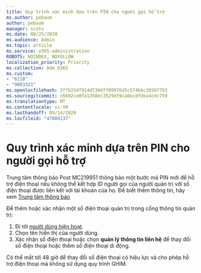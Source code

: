 ```yaml
---
title: Quy trình xác minh dựa trên PIN cho người gọi hỗ trợ
ms.author: pebaum
author: pebaum
manager: scotv
ms.date: 08/25/2020
ms.audience: Admin
ms.topic: article
ms.service: o365-administration
ROBOTS: NOINDEX, NOFOLLOW
localization_priority: Priority
ms.collection: Adm_O365
ms.custom:
- "6218"
- "9003321"
ms.openlocfilehash: 2ffb254f914d738dff09976d5c574b6c3036f793
ms.sourcegitcommit: c6692ce0fa1358ec3529e59ca0ecdfdea4cdc759
ms.translationtype: MT
ms.contentlocale: vi-VN
ms.lasthandoff: 09/14/2020
ms.locfileid: "47804137"
---
```

# <a name="pin-based-verification-process-for-support-callers"></a>Quy trình xác minh dựa trên PIN cho người gọi hỗ trợ

Trung tâm thông báo Post MC219951 thông báo một bước mã PIN mới để hỗ trợ điện thoại nếu không thể kết hợp ID người gọi của người quản trị với số điện thoại được liên kết với tài khoản của họ. Để biết thêm thông tin, hãy xem [Trung tâm thông báo](https://admin.microsoft.com/AdminPortal/Home#/MessageCenter) 

Để thêm hoặc xác nhận một số điện thoại quản trị trong cổng thông tin quản trị:  

1. Đi tới [người dùng hiện hoạt](https://admin.microsoft.com/AdminPortal/Home#/users).
2. Chọn tên hiển thị của người dùng.
3. Xác nhận số điện thoại hoặc chọn **quản lý thông tin liên hệ** để thay đổi số điện thoại hoặc thêm số điện thoại di động.     

Có thể mất tới 48 giờ để thay đổi số điện thoại có hiệu lực và cho phép hỗ trợ điện thoại mà không sử dụng quy trình GHIM.
